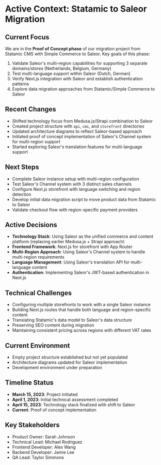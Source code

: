 # Active Context: Statamic to Saleor Migration

## Current Focus
We are in the **Proof of Concept phase** of our migration project from Statamic CMS with Simple Commerce to Saleor. Key goals of this phase:

1. Validate Saleor's multi-region capabilities for supporting 3 separate domains/stores (Netherlands, Belgium, Germany)
2. Test multi-language support within Saleor (Dutch, German)
3. Verify Next.js integration with Saleor and establish authentication patterns
4. Explore data migration approaches from Statamic/Simple Commerce to Saleor

## Recent Changes
- Shifted technology focus from Medusa.js/Strapi combination to Saleor
- Created project structure with `api`, `cms`, and `storefront` directories
- Updated architecture diagrams to reflect Saleor-based approach
- Initiated proof of concept implementation of Saleor's Channel system for multi-region support
- Started exploring Saleor's translation features for multi-language support

## Next Steps
- Complete Saleor instance setup with multi-region configuration
- Test Saleor's Channel system with 3 distinct sales channels
- Configure Next.js storefront with language switching and region detection
- Develop initial data migration script to move product data from Statamic to Saleor
- Validate checkout flow with region-specific payment providers

## Active Decisions
- **Technology Stack**: Using Saleor as the unified commerce and content platform (replacing earlier Medusa.js + Strapi approach)
- **Frontend Framework**: Next.js for storefront with App Router 
- **Multi-Region Approach**: Using Saleor's Channel system to handle multi-region requirements
- **Language Management**: Using Saleor's translation API for multi-language content
- **Authentication**: Implementing Saleor's JWT-based authentication in Next.js

## Technical Challenges
- Configuring multiple storefronts to work with a single Saleor instance
- Building Next.js routes that handle both language and region-specific content
- Translating Statamic's data model to Saleor's data structure
- Preserving SEO content during migration
- Maintaining consistent pricing across regions with different VAT rates

## Current Environment
- Empty project structure established but not yet populated
- Architecture diagrams updated for Saleor implementation
- Development environment under preparation

## Timeline Status
- **March 15, 2023**: Project initiated
- **April 1, 2023**: Initial technical assessment completed
- **April 15, 2023**: Technology stack finalized with shift to Saleor
- **Current**: Proof of concept implementation

## Key Stakeholders
- Product Owner: Sarah Johnson
- Technical Lead: Michael Rodriguez
- Frontend Developer: Alex Wang
- Backend Developer: Jamie Lee
- QA Lead: Taylor Simmons 